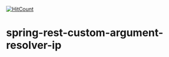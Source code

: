 [![HitCount](http://hits.dwyl.io/teamtact/https://github.com/teamtact/spring-rest-custom-argument-resolver-ip.svg)](http://hits.dwyl.io/teamtact/https://github.com/teamtact/spring-rest-custom-argument-resolver-ip)

# spring-rest-custom-argument-resolver-ip
